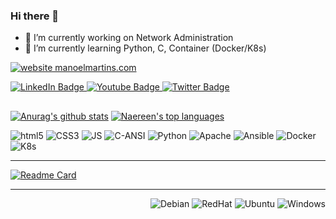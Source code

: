 ### Hi there 👋

<!--
**manoelmartins1980/manoelmartins1980** is a ✨ _special_ ✨ repository because its `README.md` (this file) appears on your GitHub profile.

Here are some ideas to get you started:
-->


- 🔭 I’m currently working on Network Administration
- 🌱 I’m currently learning Python, C, Container (Docker/K8s)

[![website manoelmartins.com](https://img.shields.io/website-up-down-green-red/https/manoelmartins.com.svg)](https://manoelmartins.com/)
<br/>
<div id="badges">
  <a href="https://www.linkedin.com/in/manoelmartins/">
    <img src="https://img.shields.io/badge/LinkedIn-blue?style=for-the-badge&logo=linkedin&logoColor=white" alt="LinkedIn Badge"/>
  </a>
  <a href="https://www.instagram.com/manoelmartins1980/">
    <img src="https://img.shields.io/badge/Instagram-E4405F?style=for-the-badge&logo=instagram&logoColor=white" alt="Youtube Badge"/>
  </a>
  <a href="https://twitter.com/manoelmartins">
    <img src="https://img.shields.io/badge/Twitter-blue?style=for-the-badge&logo=twitter&logoColor=white" alt="Twitter Badge"/>
  </a>
</div>

##
[![Anurag's github stats](https://github-readme-stats.vercel.app/api?username=manoelmartins1980&theme=algolia&show_icons=true&hide_border=true&bg_color=45,1f34df,007aa0&border_radius=30)](https://github.com/anuraghazra/github-readme-stats)
[![Naereen's top languages](https://github-readme-stats.vercel.app/api/top-langs/?username=manoelmartins1980&theme=algolia&bg_color=45,1f34df,007aa0&hide_border=true&border_radius=30)](https://github.com/anuraghazra/github-readme-stats)

<div style="display: inline_block">
    <img alt="html5" src="https://img.shields.io/badge/HTML5-E34F26?style=for-the-badge&logo=html5&logoColor=white"/>
    <img alt="CSS3" src="https://img.shields.io/badge/CSS3-1572B6?style=for-the-badge&logo=css3&logoColor=white"/>
    <img alt="JS" src="https://img.shields.io/badge/JavaScript-323330?style=for-the-badge&logo=javascript&logoColor=F7DF1E"/>
    <img alt="C-ANSI" src="https://img.shields.io/badge/C-00599C?style=for-the-badge&logo=c&logoColor=white"/>
    <img alt="Python" src="https://img.shields.io/badge/Python-FFD43B?style=for-the-badge&logo=python&logoColor=blue"/>
    <img alt="Apache" src="https://img.shields.io/badge/Apache-D22128?style=for-the-badge&logo=Apache&logoColor=white"/>
    <img alt="Ansible" src="https://img.shields.io/badge/Ansible-000000?style=for-the-badge&logo=ansible&logoColor=white"/>
    <img alt="Docker" src="https://img.shields.io/badge/Docker-2CA5E0?style=for-the-badge&logo=docker&logoColor=white"/>
    <img alt="K8s" src="https://img.shields.io/badge/kubernetes-326ce5.svg?&style=for-the-badge&logo=kubernetes&logoColor=white"/><hr/>
</div>

[![Readme Card](https://github-readme-stats.vercel.app/api/pin/?username=manoelmartins1980&repo=first-frontend-project&theme=algolia&bg_color=45,1f34df,007aa0&hide_border=true&border_radius=20)](https://github.com/manoelmartins1980/github-readme-stats)
<hr/>
<div style="display: inline_block" align="right">
    <img alt="Debian" src="https://img.shields.io/badge/Debian-A81D33?style=for-the-badge&logo=debian&logoColor=white"/>
    <img alt="RedHat" src="https://img.shields.io/badge/Red%20Hat-EE0000?style=for-the-badge&logo=redhat&logoColor=white"/>
    <img alt="Ubuntu" src="https://img.shields.io/badge/Ubuntu-E95420?style=for-the-badge&logo=ubuntu&logoColor=white"/>
    <img alt="Windows" src="https://img.shields.io/badge/Windows-0078D6?style=for-the-badge&logo=windows&logoColor=white"/>
</div>

